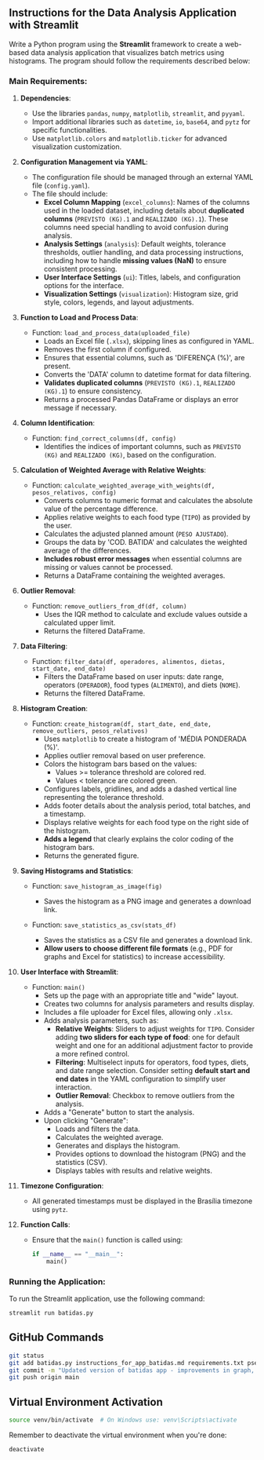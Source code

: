 ## Instructions for the Data Analysis Application with Streamlit

Write a Python program using the **Streamlit** framework to create a web-based data analysis application that visualizes batch metrics using histograms. The program should follow the requirements described below:

### **Main Requirements**:

1. **Dependencies**:
   - Use the libraries `pandas`, `numpy`, `matplotlib`, `streamlit`, and `pyyaml`.
   - Import additional libraries such as `datetime`, `io`, `base64`, and `pytz` for specific functionalities.
   - Use `matplotlib.colors` and `matplotlib.ticker` for advanced visualization customization.

2. **Configuration Management via YAML**:
   - The configuration file should be managed through an external YAML file (`config.yaml`).
   - The file should include:
     - **Excel Column Mapping** (`excel_columns`): Names of the columns used in the loaded dataset, including details about **duplicated columns** (`PREVISTO (KG).1` and `REALIZADO (KG).1`). These columns need special handling to avoid confusion during analysis.
     - **Analysis Settings** (`analysis`): Default weights, tolerance thresholds, outlier handling, and data processing instructions, including how to handle **missing values (NaN)** to ensure consistent processing.
     - **User Interface Settings** (`ui`): Titles, labels, and configuration options for the interface.
     - **Visualization Settings** (`visualization`): Histogram size, grid style, colors, legends, and layout adjustments.

3. **Function to Load and Process Data**:
   - Function: `load_and_process_data(uploaded_file)`
     - Loads an Excel file (`.xlsx`), skipping lines as configured in YAML.
     - Removes the first column if configured.
     - Ensures that essential columns, such as 'DIFERENÇA (%)', are present.
     - Converts the 'DATA' column to datetime format for data filtering.
     - **Validates duplicated columns** (`PREVISTO (KG).1`, `REALIZADO (KG).1`) to ensure consistency.
     - Returns a processed Pandas DataFrame or displays an error message if necessary.

4. **Column Identification**:
   - Function: `find_correct_columns(df, config)`
     - Identifies the indices of important columns, such as `PREVISTO (KG)` and `REALIZADO (KG)`, based on the configuration.

5. **Calculation of Weighted Average with Relative Weights**:
   - Function: `calculate_weighted_average_with_weights(df, pesos_relativos, config)`
     - Converts columns to numeric format and calculates the absolute value of the percentage difference.
     - Applies relative weights to each food type (`TIPO`) as provided by the user.
     - Calculates the adjusted planned amount (`PESO AJUSTADO`).
     - Groups the data by 'COD. BATIDA' and calculates the weighted average of the differences.
     - **Includes robust error messages** when essential columns are missing or values cannot be processed.
     - Returns a DataFrame containing the weighted averages.

6. **Outlier Removal**:
   - Function: `remove_outliers_from_df(df, column)`
     - Uses the IQR method to calculate and exclude values outside a calculated upper limit.
     - Returns the filtered DataFrame.

7. **Data Filtering**:
   - Function: `filter_data(df, operadores, alimentos, dietas, start_date, end_date)`
     - Filters the DataFrame based on user inputs: date range, operators (`OPERADOR`), food types (`ALIMENTO`), and diets (`NOME`).
     - Returns the filtered DataFrame.

8. **Histogram Creation**:
   - Function: `create_histogram(df, start_date, end_date, remove_outliers, pesos_relativos)`
     - Uses `matplotlib` to create a histogram of 'MÉDIA PONDERADA (%)'.
     - Applies outlier removal based on user preference.
     - Colors the histogram bars based on the values:
       - Values >= tolerance threshold are colored red.
       - Values < tolerance are colored green.
     - Configures labels, gridlines, and adds a dashed vertical line representing the tolerance threshold.
     - Adds footer details about the analysis period, total batches, and a timestamp.
     - Displays relative weights for each food type on the right side of the histogram.
     - **Adds a legend** that clearly explains the color coding of the histogram bars.
     - Returns the generated figure.

9. **Saving Histograms and Statistics**:
   - Function: `save_histogram_as_image(fig)`
     - Saves the histogram as a PNG image and generates a download link.

   - Function: `save_statistics_as_csv(stats_df)`
     - Saves the statistics as a CSV file and generates a download link.
     - **Allow users to choose different file formats** (e.g., PDF for graphs and Excel for statistics) to increase accessibility.

10. **User Interface with Streamlit**:
    - Function: `main()`
      - Sets up the page with an appropriate title and "wide" layout.
      - Creates two columns for analysis parameters and results display.
      - Includes a file uploader for Excel files, allowing only `.xlsx`.
      - Adds analysis parameters, such as:
        - **Relative Weights**: Sliders to adjust weights for `TIPO`. Consider adding **two sliders for each type of food**: one for default weight and one for an additional adjustment factor to provide a more refined control.
        - **Filtering**: Multiselect inputs for operators, food types, diets, and date range selection. Consider setting **default start and end dates** in the YAML configuration to simplify user interaction.
        - **Outlier Removal**: Checkbox to remove outliers from the analysis.
      - Adds a "Generate" button to start the analysis.
      - Upon clicking "Generate":
        - Loads and filters the data.
        - Calculates the weighted average.
        - Generates and displays the histogram.
        - Provides options to download the histogram (PNG) and the statistics (CSV).
        - Displays tables with results and relative weights.

11. **Timezone Configuration**:
    - All generated timestamps must be displayed in the Brasília timezone using `pytz`.

12. **Function Calls**:
    - Ensure that the `main()` function is called using:
      ```python
      if __name__ == "__main__":
          main()
      ```

### **Running the Application**:

To run the Streamlit application, use the following command:

```bash
streamlit run batidas.py
```

## GitHub Commands

```bash
git status
git add batidas.py instructions_for_app_batidas.md requirements.txt pseudocode.md config.yaml requirements.md formula_calculo.tex
git commit -m "Updated version of batidas app - improvements in graph, statistics table and in config.yaml"
git push origin main
```

## Virtual Environment Activation

```bash
source venv/bin/activate  # On Windows use: venv\Scripts\activate
```

Remember to deactivate the virtual environment when you're done:

```bash
deactivate
```